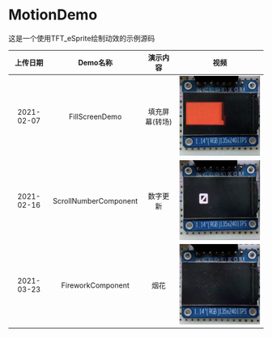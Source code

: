 # MotionDemo

这是一个使用TFT_eSprite绘制动效的示例源码

上传日期 | Demo名称 | 演示内容 |  视频
:-:|:-:|:-: | :-:
2021-02-07 | FillScreenDemo | 填充屏幕(转场) | <img src="./media/transition.gif"/>
2021-02-16 | ScrollNumberComponent | 数字更新 | <img src="./media/number.gif"/>
2021-03-23 | FireworkComponent | 烟花 | <img src="./media/fireworks.gif"/>